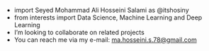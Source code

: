 - import Seyed Mohammad Ali Hosseini Salami as @itshosiny
- from interests import Data Science, Machine Learning and Deep Learning 
- I’m looking to collaborate on related projects
- You can reach me via my e-mail: ma.hosseini.s.78@gmail.com
